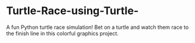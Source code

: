# Turtle-Race-using-Turtle-
A fun Python turtle race simulation! Bet on a turtle and watch them race to the finish line in this colorful graphics project.
